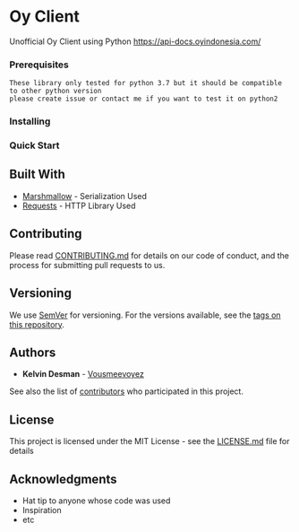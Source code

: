 # Oy Client 

Unofficial Oy Client using Python 
https://api-docs.oyindonesia.com/

### Prerequisites
	These library only tested for python 3.7 but it should be compatible to other python version
	please create issue or contact me if you want to test it on python2

### Installing
### Quick Start

## Built With

* [Marshmallow](https://marshmallow.readthedocs.io/en/stable/) - Serialization Used
* [Requests](https://requests.readthedocs.io/en/master/) - HTTP Library Used

## Contributing

Please read [CONTRIBUTING.md](https://gist.github.com/PurpleBooth/b24679402957c63ec426) for details on our code of conduct, and the process for submitting pull requests to us.

## Versioning

We use [SemVer](http://semver.org/) for versioning. For the versions available, see the [tags on this repository](https://github.com/your/project/tags). 

## Authors

* **Kelvin Desman** - [Vousmeevoyez](https://github.com/vousmeevoyez/)

See also the list of [contributors](https://github.com/your/project/contributors) who participated in this project.

## License

This project is licensed under the MIT License - see the [LICENSE.md](LICENSE.md) file for details

## Acknowledgments

* Hat tip to anyone whose code was used
* Inspiration
* etc

